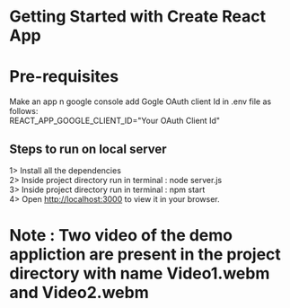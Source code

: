 # Getting Started with Create React App
# Pre-requisites <br/>
Make an app n google console add Gogle OAuth client Id in .env file as follows:<br/> REACT_APP_GOOGLE_CLIENT_ID="Your OAuth Client Id"

## Steps to run on local server
1> Install all the dependencies <br/>
2> Inside project directory run in terminal : node server.js<br/>
3> Inside project directory run in terminal : npm start<br/>
4> Open [http://localhost:3000](http://localhost:3000) to view it in your browser.<br/>

# Note :  Two video of the demo appliction are present in the project directory with name Video1.webm and Video2.webm







